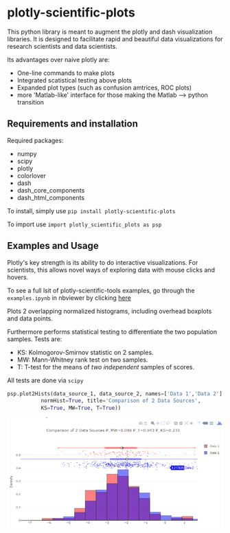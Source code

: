 # plotly-scientific-plots

This python library is meant to augment the plotly and dash visualization libraries.
It is designed to facilitate rapid and beautiful data visualizations for research scientists and data scientists.

Its advantages over naive plotly are:
* One-line commands to make plots
* Integrated scatistical testing above plots
* Expanded plot types (such as confusion amtrices, ROC plots)
* more 'Matlab-like' interface for those making the Matlab --> python transition

## Requirements and installation

Required packages:
* numpy
* scipy
* plotly
* colorlover
* dash
* dash_core_components
* dash_html_components

To install, simply use `pip install plotly-scientific-plots`

To import use `import plotly_scientific_plots as psp`

## Examples and Usage

Plotly's key strength is its ability to do interactive visualizations. 
For scientists, this allows novel ways of exploring data with mouse clicks and hovers.

To see a full lsit of plotly-scientific-tools examples, go through the `examples.ipynb` 
in nbviewer by clicking [here][1]

Plots 2 overlapping normalized histograms, including overhead boxplots and data points.

Furthermore performs statistical testing to differentiate the two population samples.
Tests are:
* KS: Kolmogorov-Smirnov statistic on 2 samples.
* MW: Mann-Whitney rank test on two samples.
* T: T-test for the means of *two independent* samples of scores.

All tests are done via `scipy`

```python
psp.plot2Hists(data_source_1, data_source_2, names=['Data 1','Data 2'],
           normHist=True, title='Comparison of 2 Data Sources',
           KS=True, MW=True, T=True))
```
![plot2Hist_1](images/plot2Hist_1.png?raw=true "plot2Hist_1")

[1]: https://nbviewer.jupyter.org/github/rsandler00/plotly-scientific-plots/blob/master/examples.ipynb
 